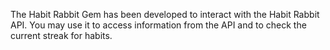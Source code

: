 
The Habit Rabbit Gem has been developed to interact with the Habit Rabbit API. You may use it to access information from the API and to check the current streak for habits.

